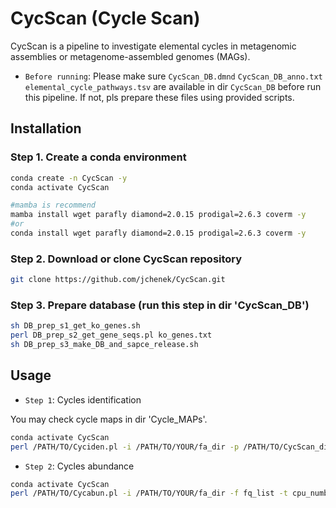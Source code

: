 CycScan (Cycle Scan)
=======

CycScan is a pipeline to investigate elemental cycles in metagenomic assemblies or metagenome-assembled genomes (MAGs).

- `Before running`: Please make sure `CycScan_DB.dmnd` `CycScan_DB_anno.txt` `elemental_cycle_pathways.tsv` are available in dir `CycScan_DB` before run this pipeline. If not, pls prepare these files using provided scripts.

Installation
---------------

### Step 1. Create a conda environment
```sh
conda create -n CycScan -y
conda activate CycScan

#mamba is recommend
mamba install wget parafly diamond=2.0.15 prodigal=2.6.3 coverm -y 
#or
conda install wget parafly diamond=2.0.15 prodigal=2.6.3 coverm -y
```

### Step 2. Download or clone CycScan repository
```sh
git clone https://github.com/jchenek/CycScan.git
```

### Step 3. Prepare database (run this step in dir 'CycScan_DB')
```sh
sh DB_prep_s1_get_ko_genes.sh
perl DB_prep_s2_get_gene_seqs.pl ko_genes.txt
sh DB_prep_s3_make_DB_and_sapce_release.sh
```

Usage
-----

- `Step 1`: Cycles identification

You may check cycle maps in dir 'Cycle_MAPs'.

```sh
conda activate CycScan
perl /PATH/TO/Cyciden.pl -i /PATH/TO/YOUR/fa_dir -p /PATH/TO/CycScan_dir
```

- `Step 2`: Cycles abundance

```sh
conda activate CycScan
perl /PATH/TO/Cycabun.pl -i /PATH/TO/YOUR/fa_dir -f fq_list -t cpu_number -p /PATH/TO/CycScan_dir
```
